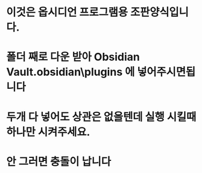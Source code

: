 # 이것은 옵시디언 프로그램용 조판양식입니다.
# 폴더 째로 다운 받아 Obsidian Vault\.obsidian\plugins 에 넣어주시면됩니다 
# 두개 다 넣어도 상관은 없을텐데 실행 시킬때 하나만 시켜주세요.
# 안 그러면 충돌이 납니다
